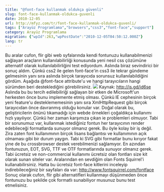 ```yaml
---
title: "@font-face kullanmak oldukça güvenli"
slug: font-face-kullanmak-oldukca-guvenli
date: 2010-12-05
url: http://mfyz.com/tr/font-face-kullanmak-oldukca-guvenli/
tags: ["Arayüz Programlama","browsers","css3","font-face","support"]
category: Arayüz Programlama
migration: {"wpId":263,"wpPostDate":"2010-12-05T04:50:12.000Z"}
lang: tr
---
```


Bu aralar cufon, flir gibi web syfalarında kendi fontunuzu kullanabilmenizi sağlayan araçların kullanılabilirliği konusunda yeni nesil css çözümüne alternatif olarak kullanılabilirliğini test ediyordum. Aslında biraz sevindirici bir sonuç aldım. Çünkü css2 ile gelen font-face'in css3 ile tekrar gündeme gelmesinin yanı sıra aslında birçok tarayıcıda sorunsuz kullanılabildiğini gördüm. Aşağıda @font-face attribute'u ve hangi tarayıcıların hangi sürümden beri desteklediğini görebilirsiniz. ![](/images/archive/tr/2010/12/Screen-Shot-2017-09-16-at-10.26.19-PM.png) Kaynak: http://is.gd/id6se Aslında bu bu tercih edilebiliriği sağlayan bir etken de Microsoft'un herkesten önce bunu implemente etmiş olması. Çünkü IE cephesinin birçok yeni feature'u desteklememesinin yanı sıra XmlHttpRequest gibi birçok tarayıcıdan önce davranmış olduğu konular var. Doğal olarak bu, geliştiricilerin önünü tıkamadığı için webde örnekleri çoğaldıkça kullanımı hızlı yayılıyor. Çünkü her zaman karşımıza çıkan ie problemleri olmuyor. Tabi bir sorunumuz var, kullanmak istediğiniz fontun her tarayıcının render edebileceği formatlarda sunuyor olmanız gerek. Bu öyle kolay bir iş değil. Zira zaten font kullanımının birçok lisans bağlantısı ve kullanımının açık olmaması gibi bir durum yaygın. Tabi ki SVG gibi formatlar bunu kırıyor fakat yine de bu crossbrowser destek verebilmenizi sağlamıyor. En azından fontunuzun, EOT, SVG, TTF ve OTF formatlarında sunuyor olmanız gerek. Tabi ücretsiz ve non-commercial kullanımı ücretsiz olan fontları size kit olarak sunan siteler var. Aralarından en sevdiğim olan Fonts Squirrel'i kullanabilirsiniz. Hatta bu ücretsiz font-face kitlerini inceleyip indirebileceğiniz bir sayfaları da var: http://www.fontsquirrel.com/fontface Sonuç olarak cufon, flir gibi alternatifleri kullanmayı düşünmeden önce fontunuzu bu şekilde çok formatlı sunabiliyor musunuz bunu test etmelisiniz.